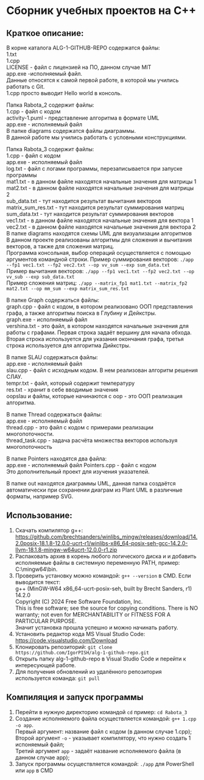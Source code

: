 # Сборник учебных проектов на C++  

## Краткое описание:  
В корне каталога ALG-1-GITHUB-REPO содержатся файлы:  
1.txt  
1.cpp  
LICENSE - файл с лицензией на ПО, данном случае MIT  
app.exe -исполняемый файл.  
Данные относятся к самой первой работе, в которой мы учились работать с Git.  
1.cpp просто выводит Hello world в консоль.  

Папка Rabota_2 содержит файлы:  
1.cpp - файл с кодом  
activity-1.puml - представление алгоритма в формате UML  
app.exe - исполняемый файл  
В папке diagrams содержатся файлы диаграммы.  
В данной работе мы учились работать с условными конструкциями.  

Папка Rabota_3 содержит файлы:  
1.cpp - файл с кодом  
app.exe - исполняемый файл  
log.txt - файл с логами программы, перезаписывается при запуске программы  
mat1.txt - в данном файле находятся начальные значения для матрицы 1  
mat2.txt - в данном файле находятся начальные значения для матрицы 2  
sub_data.txt - тут находится результат вычитания векторов  
matrix_sum_res.txt - тут находится результат суммирования матриц  
sum_data.txt - тут находится результат суммирования векторов  
vec1.txt - в данном файле находятся начальные значения для вектора 1  
vec2.txt - в данном файле находятся начальные значения для вектора 2  
В папке diagrams находятся схемы UML для визуализации алгоритмов  
В данном проекте реализованы алгоритмы для сложения и вычитания векторов, а также для сложения матриц.  
Программа консольная, выбор операций осуществляется с помощью аргументов командной строки. Пример суммирования векторов: ```./app --fp1 vec1.txt --fp2 vec2.txt --op vv_sum --exp sum_data.txt```  
Пример вычитания векторов: ```./app --fp1 vec1.txt --fp2 vec2.txt --op vv_sub --exp sub_data.txt```  
Пример сложения матриц: ```./app --matrix_fp1 mat1.txt --matrix_fp2 mat2.txt --op mm_sum --exp matrix_sum_res.txt```  

В папке Graph содержаться файлы:  
graph.cpp - файл с кодом, в котором реализовано ООП представления графа, а также алгоритмы поиска в Глубину и Дейкстры.  
graph.exe - исполняемый файл  
vershina.txt - это файл, в котором находятся начальные значения для работы с графами. Первая строка задаёт вершину для начала обхода. Вторая строка используется для указания окончания графа, третья строка используется для алгоритма Дийкстры.  

В папке SLAU содержаться файлы:  
app.exe - исполняемый файл  
slau.cpp - файл с исходным кодом. В нем реализован алгоритм решения СЛАУ.  
tempr.txt - файл, который содержит температуру  
res.txt - хранит в себе вводимые значения  
oopslau и файлы, которые начинаются с oop - это ООП реализация алгоритма.  

В папке Thread содержаться файлы:  
app.exe - исполняемый файл  
thread.cpp - это файл с кодом с примерами реализации многопоточности.   
thread_task.cpp - задача расчёта множества векторов используя многопоточность  

В папке Pointers находятся два файла:  
app.exe - исполняемый файл
Pointers.cpp - файл с кодом  
Это дополнительный проект для изучения указателей.  

В папке out находятся диаграммы UML, данная папка создаётся автоматически при сохранении диаграм из Plant UML в различные форматы, например SVG.  

## Использование:  
1. Скачать компилятор g++: https://github.com/brechtsanders/winlibs_mingw/releases/download/14.2.0posix-18.1.8-12.0.0-ucrt-r1/winlibs-x86_64-posix-seh-gcc-14.2.0-llvm-18.1.8-mingw-w64ucrt-12.0.0-r1.zip
2. Распаковать архив в корень любого логического диска и и добавить исполняемые файлы в системную переменную PATH, пример: C:\mingw64\bin.  
3. Проверить установку можно командой: ```g++ --version``` в CMD. Если выводится текст:  
g++ (MinGW-W64 x86_64-ucrt-posix-seh, built by Brecht Sanders, r1) 14.2.0  
Copyright (C) 2024 Free Software Foundation, Inc.  
This is free software; see the source for copying conditions.  There is NO  
warranty; not even for MERCHANTABILITY or FITNESS FOR A PARTICULAR PURPOSE.  
Значит установка прошла успешно и можно начинать работу.
4. Установить редактор кода MS Visual Studio Code: https://code.visualstudio.com/Download
5. Клонировать репозиторий: ```git clone https://github.com/IgorPISH/alg-1-github-repo.git```  
6. Открыть папку alg-1-github-repo в Visual Studio Code и перейти к интересующей работе.  
7. Для получения обновлений из удалённого репозитория используется команда: ```git pull```  

## Компиляция и запуск программы  
1. Перейти в нужную директорию командой ```cd``` пример: ```cd Rabota_3```  
2. Создание исполняемого файла осуществляется командой: ```g++ 1.cpp -o app```.  
Первый аргумент: название файл с кодом (в данном случае 1.cpp);  
Второй аргумент ```-o``` - указывает компилятору, что нужно создать 1 испоняемый файл;  
Третий аргумент ```app``` - задаёт название исполняемого файла (в данном случае app);  
3. Запуск программы осуществляется командой: ```./app``` для PowerShell или ```app``` в CMD  